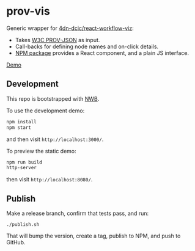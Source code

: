 # prov-vis
Generic wrapper for [4dn-dcic/react-workflow-viz](https://github.com/4dn-dcic/react-workflow-viz):
- Takes [W3C PROV-JSON](https://www.w3.org/Submission/prov-json/) as input.
- Call-backs for defining node names and on-click details.
- [NPM package](https://www.npmjs.com/package/@hubmap/prov-vis) provides a React component, and a plain JS interface.

[Demo](https://hubmapconsortium.github.io/prov-vis/)

## Development

This repo is bootstrapped with [NWB](https://github.com/insin/nwb/blob/master/docs/guides/ReactComponents.md).

To use the development demo:
```sh
npm install
npm start
```
and then visit `http://localhost:3000/`.

To preview the static demo:
```sh
npm run build
http-server
```
then visit `http://localhost:8080/`.

## Publish

Make a release branch, confirm that tests pass, and run:
```
./publish.sh
```
That will bump the version, create a tag, publish to NPM, and push to GitHub.
